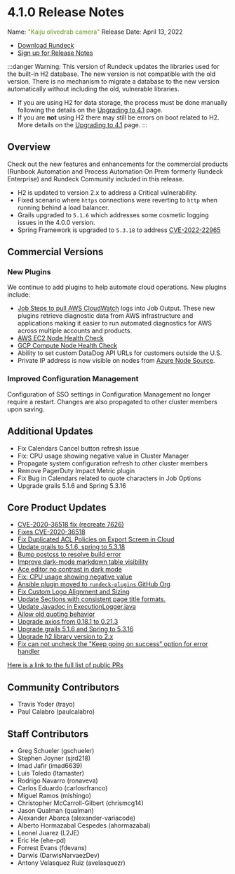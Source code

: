 # 4.1.0 Release Notes

Name: <span style="color: olivedrab"><span class="glyphicon glyphicon-camera"></span> "Kaiju olivedrab camera"</span>
Release Date: April 13, 2022

- [Download Rundeck](https://download.rundeck.com/)
- [Sign up for Release Notes](https://www.rundeck.com/release-notes-signup)

:::danger
Warning: This version of Rundeck updates the libraries used for the built-in H2 database.  The new version is not compatible with the old version. There is no mechanism to migrate a database to the new version automatically without including the old, vulnerable libraries.
- If you are using H2 for data storage, the process must be done manually following the details on the [Upgrading to 4.1](/upgrading/upgrading-to-4.1.md) page.
- If you are **not** using H2 there may still be errors on boot related to H2.  More details on the [Upgrading to 4.1](/upgrading/upgrading-to-4.1.md) page.
:::

## Overview

Check out the new features and enhancements for the commercial products (Runbook Automation and Process Automation On Prem formerly Rundeck Enterprise) and Rundeck Community included in this release.

- H2 is updated to version 2.x to address a Critical vulnerability.
- Fixed scenario where `https` connections were reverting to `http` when running behind a load balancer.
- Grails upgraded to `5.1.6` which addresses some cosmetic logging issues in the 4.0.0 version.
- Spring Framework is upgraded to `5.3.18` to address [CVE-2022-22965](https://cve.mitre.org/cgi-bin/cvename.cgi?name=CVE-2022-22965)


## Commercial Versions

### New Plugins

We continue to add plugins to help automate cloud operations. New plugins include:

- [Job Steps to pull AWS CloudWatch](/manual/workflow-steps/aws-cloudwatch.md) logs into Job Output. These new plugins retrieve diagnostic data from AWS infrastructure and applications making it easier to run automated diagnostics for AWS across multiple accounts and products.
- [AWS EC2 Node Health Check](/manual/healthcheckplugins/aws-ec2-healthcheck.md)
- [GCP Compute Node Health Check](/manual/healthcheckplugins/gcp-compute-healthcheck.md)
- Ability to set custom DataDog API URLs for customers outside the U.S.
- Private IP address is now visible on nodes from [Azure Node Source](/manual/projects/resource-model-sources/azure.md).

### Improved Configuration Management
Configuration of SSO settings in Configuration Management no longer require a restart.  Changes are also propagated to other cluster members upon saving.

## Additional Updates

* Fix Calendars Cancel button refresh issue
* Fix: CPU usage showing negative value in Cluster Manager
* Propagate system configuration refresh to other cluster members
* Remove PagerDuty Impact Metric plugin
* Fix Bug in Calendars related to quote characters in Job Options
* Upgrade grails 5.1.6 and Spring 5.3.16


## Core Product Updates

* [CVE-2020-36518 fix (recreate 7626)](https://github.com/rundeck/rundeck/pull/7628)
* [Fixes CVE-2020-36518](https://github.com/rundeck/rundeck/pull/7626)
* [Fix Duplicated ACL Policies on Export Screen in Cloud](https://github.com/rundeck/rundeck/pull/7621)
* [Update grails to 5.1.6, spring to 5.3.18](https://github.com/rundeck/rundeck/pull/7620)
* [Bump postcss to resolve build error](https://github.com/rundeck/rundeck/pull/7619)
* [Improve dark-mode markdown table visibility](https://github.com/rundeck/rundeck/pull/7613)
* [Ace editor no contrast in dark mode](https://github.com/rundeck/rundeck/pull/7612)
* [Fix: CPU usage showing negative value](https://github.com/rundeck/rundeck/pull/7608)
* [Ansible plugin moved to `rundeck-plugins` GitHub Org](https://github.com/rundeck/rundeck/pull/7607)
* [Fix Custom Logo Alignment and Sizing](https://github.com/rundeck/rundeck/pull/7606)
* [Update Sections with consistent page title formats.](https://github.com/rundeck/rundeck/pull/7598)
* [Update Javadoc in ExecutionLogger.java](https://github.com/rundeck/rundeck/pull/7593)
* [Allow old quoting behavior](https://github.com/rundeck/rundeck/pull/7592)
* [Upgrade axios from 0.18.1 to 0.21.3](https://github.com/rundeck/rundeck/pull/7588)
* [Upgrade grails 5.1.6 and Spring to 5.3.16](https://github.com/rundeck/rundeck/pull/7583)
* [Upgrade h2 library version to 2.x](https://github.com/rundeck/rundeck/pull/7577)
* [Fix can not uncheck the &quot;Keep going on success&quot; option for error handler](https://github.com/rundeck/rundeck/pull/7566)

[Here is a link to the full list of public PRs](https://github.com/rundeck/rundeck/pulls?q=is%3Apr+milestone%3A4.1.0+is%3Aclosed)

## Community Contributors

* Travis Yoder (trayo)
* Paul Calabro (paulcalabro)

## Staff Contributors

* Greg Schueler (gschueler)
* Stephen Joyner (sjrd218)
* Imad Jafir (imad6639)
* Luis Toledo (ltamaster)
* Rodrigo Navarro (ronaveva)
* Carlos Eduardo (carlosrfranco)
* Miguel Ramos (mishingo)
* Christopher McCarroll-Gilbert (chrismcg14)
* Jason Qualman (qualman)
* Alexander Abarca (alexander-variacode)
* Alberto Hormazabal Cespedes (ahormazabal)
* Leonel Juarez (L2JE)
* Eric He (ehe-pd)
* Forrest Evans (fdevans)
* Darwis (DarwisNarvaezDev)
* Antony Velasquez Ruiz (avelasquezr)
